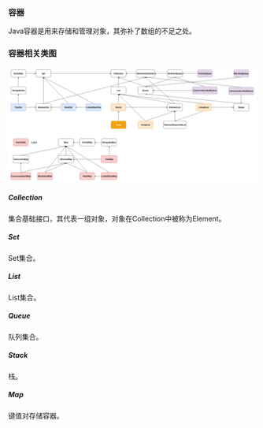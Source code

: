 ### 容器

Java容器是用来存储和管理对象，其弥补了数组的不足之处。

### 容器相关类图

<img src="./Java/Java进阶/image/Java-容器常见类图.png" alt="Java-容器常见类图"/>

##### Collection

集合基础接口，其代表一组对象，对象在Collection中被称为Element。

##### Set

Set集合。

##### List

List集合。

##### Queue

队列集合。

##### Stack

栈。

##### Map

键值对存储容器。